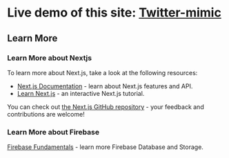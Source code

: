# Live demo of this site: [**Twitter-mimic**](https://twitter-mimic-firebase.vercel.app)

## Learn More

### Learn More about Nextjs

To learn more about Next.js, take a look at the following resources:

- [Next.js Documentation](https://nextjs.org/docs) - learn about Next.js features and API.
- [Learn Next.js](https://nextjs.org/learn) - an interactive Next.js tutorial.

You can check out [the Next.js GitHub repository](https://github.com/vercel/next.js/) - your feedback and contributions are welcome!

### Learn More about Firebase

[Firebase Fundamentals](https://firebase.google.com/docs/?authuser=0&hl=en) - learn more Firebase Database and Storage.


